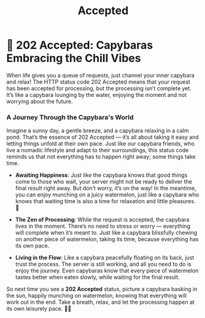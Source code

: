 ﻿---
category: 2xx
code: 202
cover: https://firebasestorage.googleapis.com/v0/b/capy-http.appspot.com/o/Capy-202-750x600.webp?alt=media
thumbnail: https://firebasestorage.googleapis.com/v0/b/capy-http.appspot.com/o/Capy-202-250x200.webp?alt=media
coverAlt: Accepted
description: Accepted
tags:
- 2xx
title: Accepted
---


# 🐾 202 Accepted: Capybaras Embracing the Chill Vibes

When life gives you a queue of requests, just channel your inner capybara and relax! The HTTP status code 202 Accepted means that your request has been accepted for processing, but the processing isn’t complete yet. It’s like a capybara lounging by the water, enjoying the moment and not worrying about the future.

### A Journey Through the Capybara's World

Imagine a sunny day, a gentle breeze, and a capybara relaxing in a calm pond. That’s the essence of 202 Accepted — it’s all about taking it easy and letting things unfold at their own pace. Just like our capybara friends, who live a nomadic lifestyle and adapt to their surroundings, this status code reminds us that not everything has to happen right away; some things take time.


- **Awaiting Happiness**: Just like the capybara knows that good things come to those who wait, your server might not be ready to deliver the final result right away. But don’t worry, it’s on the way! In the meantime, you can enjoy munching on a juicy watermelon, just like a capybara who knows that waiting time is also a time for relaxation and little pleasures. 🍉

- **The Zen of Processing**:  While the request is accepted, the capybara lives in the moment. There’s no need to stress or worry — everything will complete when it’s meant to. Just like a capybara blissfully chewing on another piece of watermelon, taking its time, because everything has its own pace.

- **Living in the Flow**: Like a capybara peacefully floating on its back, just trust the process. The server is still working, and all you need to do is enjoy the journey. Even capybaras know that every piece of watermelon tastes better when eaten slowly, while waiting for the final result.



So next time you see a **202 Accepted** status, picture a capybara basking in the sun, happily munching on watermelon, knowing that everything will work out in the end. Take a breath, relax, and let the processing happen at its own leisurely pace. 🍉🦦